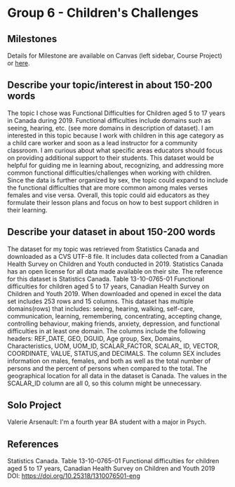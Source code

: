 # Group 6 - Children's Challenges


## Milestones

Details for Milestone are available on Canvas (left sidebar, Course Project) or [here](https://firas.moosvi.com/courses/data301/project/milestone01.html).

## Describe your topic/interest in about 150-200 words

The topic I chose was Functional Difficulties for Children aged 5 to 17 years in Canada during 2019. Functional difficulties include domains such as seeing, hearing, etc. (see more domains in description of dataset). I am interested in this topic because I work with children in this age category as a child care worker and soon as a lead instructor for a community classroom.  I am curious about what specific areas educators should focus on providing additional support to their students. This dataset would be helpful for guiding me in learning about, recognizing, and addressing more common functional difficulties/challenges when working with children. Since the data is further organized by sex, the topic could expand to include the functional difficulties that are more common among males verses females and vise versa. Overall, this topic could aid educators as they formulate their lesson plans and focus on how to best support children in their learning.

## Describe your dataset in about 150-200 words

The dataset for my topic was retrieved from Statistics Canada and downloaded as a CVS UTF-8 file. It includes data collected from a Canadian Health Survey on Children and Youth conducted in 2019. Statistics Canada has an open license for all data made available on their site. The reference for this dataset is Statistics Canada. Table 13-10-0765-01  Functional difficulties for children aged 5 to 17 years, Canadian Health Survey on Children and Youth 2019. When downloaded and opened in excel the data set includes 253 rows and 15 columns. This dataset has multiple domains(rows) that includes: seeing, hearing, walking, self-care, communication, learning, remembering, concentrating, accepting change, controlling behaviour, making friends, anxiety, depression, and functional difficulties in at least one domain. The columns include the following headers: REF_DATE, GEO, DGUID, Age group, Sex, Domains, Characteristics, UOM, UOM_ID, SCALAR_FACTOR, SCALAR_ ID, VECTOR, COORDINATE, VALUE, STATUS,and DECIMALS. The column SEX includes information on males, females, and both as well as the total number of persons and the percent of persons when compared to the total. The geographical location for all data in the dataset is Canada. The values in the SCALAR_ID column are all 0, so this column might be unnecessary.  


## Solo Project

Valerie Arsenault: I'm a fourth year BA student with a major in Psych.

## References

Statistics Canada. Table 13-10-0765-01  Functional difficulties for children aged 5 to 17 years, Canadian Health Survey on Children and Youth 2019
DOI: https://doi.org/10.25318/1310076501-eng

